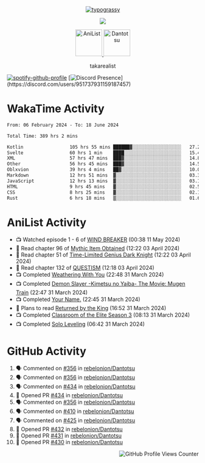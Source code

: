 <div align="center">
<a href="https://github.com/kawarimidoll/typograssy">
    <img alt="typograssy" src="https://typograssy.deno.dev/api?text=%E3%82%B8%E3%83%A7%E3%83%B3%E3%81%A7%E3%81%99%E3%80%82%E3%81%93%E3%82%93%E3%81%AB%E3%81%A1%E3%81%AF%20%20%5E%5E%20sup%20iam%20ibo%20--&&l0=none&l1=82d9d0&l2=027353&l3=038c4c&l4=01402e&bg=none&frame=none&speed=100&comment=">
</a>
</div>
<p align="center">
  <a href="https://skillicons.dev">
    <img src="https://skillicons.dev/icons?i=kotlin,figma,obsidian,androidstudio,vscode,css,html" />
  </a>
</p>

<p align="center">
    <a href="https://anilist.co/user/takarealist112/">
      <img src="https://i.imgur.com/LDvh7Lg.gif" alt="AniList" style="width: 70px; height: auto;">
    </a>
    <a href="https://discord.gg/4HPZ5nAWwM/">
      <img src="https://i.imgur.com/5o3Y9Jb.gif" alt="Dantotsu" style="width: 70px; height: auto;">
    </a>
</p>

<p align="center">
takarealist
</p>

[![spotify-github-profile](https://spotify-github-profile.vercel.app/api/view?uid=216np2gahwfhcjozqmzomew7i&cover_image=true&theme=novatorem&show_offline=true&background_color=121212&interchange=false&bar_color=53b14f&bar_color_cover=true)](https://spotify-github-profile.vercel.app/api/view?uid=216np2gahwfhcjozqmzomew7i&redirect=true)
[![Discord Presence](https://lanyard-profile-readme.vercel.app/api/951737931159187457?theme=dark&bg=Oe1116&animated=false&hideDiscrim=true&borderRadius=30px&idleMessage=currently%20offline...)](https://discord.com/users/951737931159187457)

# WakaTime Activity

<!--START_SECTION:waka-->

```txt
From: 06 February 2024 - To: 18 June 2024

Total Time: 389 hrs 2 mins

Kotlin                 105 hrs 55 mins ██████▓░░░░░░░░░░░░░░░░░░   27.23 %
Svelte                 60 hrs 1 min    ████░░░░░░░░░░░░░░░░░░░░░   15.43 %
XML                    57 hrs 47 mins  ███▓░░░░░░░░░░░░░░░░░░░░░   14.86 %
Other                  56 hrs 45 mins  ███▓░░░░░░░░░░░░░░░░░░░░░   14.59 %
Oblxvion               39 hrs 4 mins   ██▓░░░░░░░░░░░░░░░░░░░░░░   10.04 %
Markdown               12 hrs 51 mins  ▓░░░░░░░░░░░░░░░░░░░░░░░░   03.30 %
JavaScript             12 hrs 13 mins  ▓░░░░░░░░░░░░░░░░░░░░░░░░   03.14 %
HTML                   9 hrs 45 mins   ▓░░░░░░░░░░░░░░░░░░░░░░░░   02.51 %
CSS                    8 hrs 25 mins   ▓░░░░░░░░░░░░░░░░░░░░░░░░   02.17 %
Rust                   6 hrs 18 mins   ▒░░░░░░░░░░░░░░░░░░░░░░░░   01.62 %
```

<!--END_SECTION:waka-->

# AniList Activity

<!-- ANILIST_ACTIVITY:start -->

-   📺 Watched episode 1 - 6 of [WIND BREAKER](https://anilist.co/anime/163270) (00:38 11 May 2024)
-   📖 Read chapter 96 of [Mythic Item Obtained](https://anilist.co/manga/151025) (12:22 03 April 2024)
-   📖 Read chapter 51 of [Time-Limited Genius Dark Knight](https://anilist.co/manga/165182) (12:22 03 April 2024)
-   📖 Read chapter 132 of [QUESTISM](https://anilist.co/manga/140837) (12:18 03 April 2024)
-   📺 Completed [Weathering With You](https://anilist.co/anime/106286) (22:48 31 March 2024)
-   📺 Completed [Demon Slayer -Kimetsu no Yaiba- The Movie: Mugen Train](https://anilist.co/anime/112151) (22:47 31 March 2024)
-   📺 Completed [Your Name.](https://anilist.co/anime/21519) (22:45 31 March 2024)
-   📖 Plans to read [Returned by the King](https://anilist.co/manga/170724) (16:52 31 March 2024)
-   📺 Completed [Classroom of the Elite Season 3](https://anilist.co/anime/146066) (08:13 31 March 2024)
-   📺 Completed [Solo Leveling](https://anilist.co/anime/151807) (06:42 31 March 2024)

<!-- ANILIST_ACTIVITY:end -->

# GitHub Activity

<!--START_SECTION:activity-->

1. 🗣 Commented on [#356](https://github.com/rebelonion/Dantotsu/issues/356#issuecomment-2179153077) in [rebelonion/Dantotsu](https://github.com/rebelonion/Dantotsu)
2. 🗣 Commented on [#356](https://github.com/rebelonion/Dantotsu/issues/356#issuecomment-2178969016) in [rebelonion/Dantotsu](https://github.com/rebelonion/Dantotsu)
3. 🗣 Commented on [#434](https://github.com/rebelonion/Dantotsu/pull/434#issuecomment-2177492068) in [rebelonion/Dantotsu](https://github.com/rebelonion/Dantotsu)
4. 💪 Opened PR [#434](https://github.com/rebelonion/Dantotsu/pull/434) in [rebelonion/Dantotsu](https://github.com/rebelonion/Dantotsu)
5. 🗣 Commented on [#356](https://github.com/rebelonion/Dantotsu/issues/356#issuecomment-2176112043) in [rebelonion/Dantotsu](https://github.com/rebelonion/Dantotsu)
6. 🗣 Commented on [#410](https://github.com/rebelonion/Dantotsu/issues/410#issuecomment-2176103854) in [rebelonion/Dantotsu](https://github.com/rebelonion/Dantotsu)
7. 🗣 Commented on [#425](https://github.com/rebelonion/Dantotsu/issues/425#issuecomment-2175708345) in [rebelonion/Dantotsu](https://github.com/rebelonion/Dantotsu)
8. 💪 Opened PR [#432](https://github.com/rebelonion/Dantotsu/pull/432) in [rebelonion/Dantotsu](https://github.com/rebelonion/Dantotsu)
9. 💪 Opened PR [#431](https://github.com/rebelonion/Dantotsu/pull/431) in [rebelonion/Dantotsu](https://github.com/rebelonion/Dantotsu)
10. 💪 Opened PR [#430](https://github.com/rebelonion/Dantotsu/pull/430) in [rebelonion/Dantotsu](https://github.com/rebelonion/Dantotsu)
<!--END_SECTION:activity-->

<div align="right">
    <img src="https://komarev.com/ghpvc/?username=sneazy-ibo&color=ff6e00&label=Counter&abbreviated=true" alt="GitHub Profile Views Counter">
</div>
